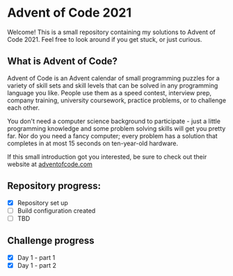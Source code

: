 # Advent of Code 2021

Welcome!
This is a small repository containing my solutions to Advent of Code 2021.
Feel free to look around if you get stuck, or just curious.

## What is Advent of Code?

Advent of Code is an Advent calendar of small programming puzzles for a variety of skill sets and skill levels that can be solved in any programming language you like. People use them as a speed contest, interview prep, company training, university coursework, practice problems, or to challenge each other.

You don't need a computer science background to participate - just a little programming knowledge and some problem solving skills will get you pretty far. Nor do you need a fancy computer; every problem has a solution that completes in at most 15 seconds on ten-year-old hardware.

If this small introduction got you interested, be sure to check out their website at [adventofcode.com](https://adventofcode.com/)

## Repository progress:
- [x] Repository set up
- [ ] Build configuration created
- [ ] TBD

## Challenge progress
- [x] Day 1 - part 1
- [x] Day 1 - part 2
